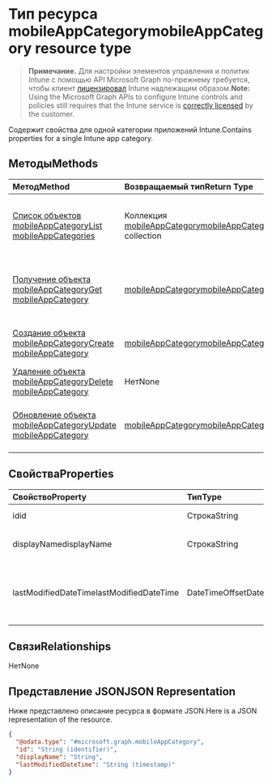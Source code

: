 # <a name="mobileappcategory-resource-type"></a><span data-ttu-id="0f6dc-101">Тип ресурса mobileAppCategory</span><span class="sxs-lookup"><span data-stu-id="0f6dc-101">mobileAppCategory resource type</span></span>

> <span data-ttu-id="0f6dc-102">**Примечание.** Для настройки элементов управления и политик Intune с помощью API Microsoft Graph по-прежнему требуется, чтобы клиент [лицензировал](https://go.microsoft.com/fwlink/?linkid=839381) Intune надлежащим образом.</span><span class="sxs-lookup"><span data-stu-id="0f6dc-102">**Note:** Using the Microsoft Graph APIs to configure Intune controls and policies still requires that the Intune service is [correctly licensed](https://go.microsoft.com/fwlink/?linkid=839381) by the customer.</span></span>

<span data-ttu-id="0f6dc-103">Содержит свойства для одной категории приложений Intune.</span><span class="sxs-lookup"><span data-stu-id="0f6dc-103">Contains properties for a single Intune app category.</span></span>
## <a name="methods"></a><span data-ttu-id="0f6dc-104">Методы</span><span class="sxs-lookup"><span data-stu-id="0f6dc-104">Methods</span></span>
|<span data-ttu-id="0f6dc-105">Метод</span><span class="sxs-lookup"><span data-stu-id="0f6dc-105">Method</span></span>|<span data-ttu-id="0f6dc-106">Возвращаемый тип</span><span class="sxs-lookup"><span data-stu-id="0f6dc-106">Return Type</span></span>|<span data-ttu-id="0f6dc-107">Описание</span><span class="sxs-lookup"><span data-stu-id="0f6dc-107">Description</span></span>|
|:---|:---|:---|
|[<span data-ttu-id="0f6dc-108">Список объектов mobileAppCategory</span><span class="sxs-lookup"><span data-stu-id="0f6dc-108">List mobileAppCategories</span></span>](../api/intune_apps_mobileappcategory_list.md)|<span data-ttu-id="0f6dc-109">Коллекция [mobileAppCategory](../resources/intune_apps_mobileappcategory.md)</span><span class="sxs-lookup"><span data-stu-id="0f6dc-109">[mobileAppCategory](../resources/intune_apps_mobileappcategory.md) collection</span></span>|<span data-ttu-id="0f6dc-110">Список свойств и связей объектов [mobileAppCategory](../resources/intune_apps_mobileappcategory.md).</span><span class="sxs-lookup"><span data-stu-id="0f6dc-110">List properties and relationships of the [mobileAppCategory](../resources/intune_apps_mobileappcategory.md) objects.</span></span>|
|[<span data-ttu-id="0f6dc-111">Получение объекта mobileAppCategory</span><span class="sxs-lookup"><span data-stu-id="0f6dc-111">Get mobileAppCategory</span></span>](../api/intune_apps_mobileappcategory_get.md)|[<span data-ttu-id="0f6dc-112">mobileAppCategory</span><span class="sxs-lookup"><span data-stu-id="0f6dc-112">mobileAppCategory</span></span>](../resources/intune_apps_mobileappcategory.md)|<span data-ttu-id="0f6dc-113">Чтение свойств и связей объекта [mobileAppCategory](../resources/intune_apps_mobileappcategory.md).</span><span class="sxs-lookup"><span data-stu-id="0f6dc-113">Read properties and relationships of the [mobileAppCategory](../resources/intune_apps_mobileappcategory.md) object.</span></span>|
|[<span data-ttu-id="0f6dc-114">Создание объекта mobileAppCategory</span><span class="sxs-lookup"><span data-stu-id="0f6dc-114">Create mobileAppCategory</span></span>](../api/intune_apps_mobileappcategory_create.md)|[<span data-ttu-id="0f6dc-115">mobileAppCategory</span><span class="sxs-lookup"><span data-stu-id="0f6dc-115">mobileAppCategory</span></span>](../resources/intune_apps_mobileappcategory.md)|<span data-ttu-id="0f6dc-116">Создание объекта [mobileAppCategory](../resources/intune_apps_mobileappcategory.md).</span><span class="sxs-lookup"><span data-stu-id="0f6dc-116">Create a new [mobileAppCategory](../resources/intune_apps_mobileappcategory.md) object.</span></span>|
|[<span data-ttu-id="0f6dc-117">Удаление объекта mobileAppCategory</span><span class="sxs-lookup"><span data-stu-id="0f6dc-117">Delete mobileAppCategory</span></span>](../api/intune_apps_mobileappcategory_delete.md)|<span data-ttu-id="0f6dc-118">Нет</span><span class="sxs-lookup"><span data-stu-id="0f6dc-118">None</span></span>|<span data-ttu-id="0f6dc-119">Удаляет объект [mobileAppCategory](../resources/intune_apps_mobileappcategory.md).</span><span class="sxs-lookup"><span data-stu-id="0f6dc-119">Deletes a [mobileAppCategory](../resources/intune_apps_mobileappcategory.md).</span></span>|
|[<span data-ttu-id="0f6dc-120">Обновление объекта mobileAppCategory</span><span class="sxs-lookup"><span data-stu-id="0f6dc-120">Update mobileAppCategory</span></span>](../api/intune_apps_mobileappcategory_update.md)|[<span data-ttu-id="0f6dc-121">mobileAppCategory</span><span class="sxs-lookup"><span data-stu-id="0f6dc-121">mobileAppCategory</span></span>](../resources/intune_apps_mobileappcategory.md)|<span data-ttu-id="0f6dc-122">Обновление свойств объекта [mobileAppCategory](../resources/intune_apps_mobileappcategory.md).</span><span class="sxs-lookup"><span data-stu-id="0f6dc-122">Update the properties of a [mobileAppCategory](../resources/intune_apps_mobileappcategory.md) object.</span></span>|

## <a name="properties"></a><span data-ttu-id="0f6dc-123">Свойства</span><span class="sxs-lookup"><span data-stu-id="0f6dc-123">Properties</span></span>
|<span data-ttu-id="0f6dc-124">Свойство</span><span class="sxs-lookup"><span data-stu-id="0f6dc-124">Property</span></span>|<span data-ttu-id="0f6dc-125">Тип</span><span class="sxs-lookup"><span data-stu-id="0f6dc-125">Type</span></span>|<span data-ttu-id="0f6dc-126">Описание</span><span class="sxs-lookup"><span data-stu-id="0f6dc-126">Description</span></span>|
|:---|:---|:---|
|<span data-ttu-id="0f6dc-127">id</span><span class="sxs-lookup"><span data-stu-id="0f6dc-127">id</span></span>|<span data-ttu-id="0f6dc-128">Строка</span><span class="sxs-lookup"><span data-stu-id="0f6dc-128">String</span></span>|<span data-ttu-id="0f6dc-129">Ключ объекта.</span><span class="sxs-lookup"><span data-stu-id="0f6dc-129">The key of the entity.</span></span>|
|<span data-ttu-id="0f6dc-130">displayName</span><span class="sxs-lookup"><span data-stu-id="0f6dc-130">displayName</span></span>|<span data-ttu-id="0f6dc-131">Строка</span><span class="sxs-lookup"><span data-stu-id="0f6dc-131">String</span></span>|<span data-ttu-id="0f6dc-132">Имя категории приложений.</span><span class="sxs-lookup"><span data-stu-id="0f6dc-132">The name of the app category.</span></span>|
|<span data-ttu-id="0f6dc-133">lastModifiedDateTime</span><span class="sxs-lookup"><span data-stu-id="0f6dc-133">lastModifiedDateTime</span></span>|<span data-ttu-id="0f6dc-134">DateTimeOffset</span><span class="sxs-lookup"><span data-stu-id="0f6dc-134">DateTimeOffset</span></span>|<span data-ttu-id="0f6dc-135">Дата и время последнего изменения mobileAppCategory.</span><span class="sxs-lookup"><span data-stu-id="0f6dc-135">The date and time the mobileAppCategory was last modified.</span></span>|

## <a name="relationships"></a><span data-ttu-id="0f6dc-136">Связи</span><span class="sxs-lookup"><span data-stu-id="0f6dc-136">Relationships</span></span>
<span data-ttu-id="0f6dc-137">Нет</span><span class="sxs-lookup"><span data-stu-id="0f6dc-137">None</span></span>
## <a name="json-representation"></a><span data-ttu-id="0f6dc-138">Представление JSON</span><span class="sxs-lookup"><span data-stu-id="0f6dc-138">JSON Representation</span></span>
<span data-ttu-id="0f6dc-139">Ниже представлено описание ресурса в формате JSON.</span><span class="sxs-lookup"><span data-stu-id="0f6dc-139">Here is a JSON representation of the resource.</span></span>
<!--{
  "blockType": "resource",
  "keyProperty": "id",
  "baseType": "microsoft.graph.entity",
  "@odata.type": "microsoft.graph.mobileAppCategory"
}-->
``` json
{
  "@odata.type": "#microsoft.graph.mobileAppCategory",
  "id": "String (identifier)",
  "displayName": "String",
  "lastModifiedDateTime": "String (timestamp)"
}
```



